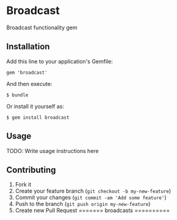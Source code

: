 # Broadcast

Broadcast functionality gem

## Installation

Add this line to your application's Gemfile:

    gem 'broadcast'

And then execute:

    $ bundle

Or install it yourself as:

    $ gem install broadcast

## Usage

TODO: Write usage instructions here

## Contributing

1. Fork it
2. Create your feature branch (`git checkout -b my-new-feature`)
3. Commit your changes (`git commit -am 'Add some feature'`)
4. Push to the branch (`git push origin my-new-feature`)
5. Create new Pull Request
=======
broadcasts
==========
